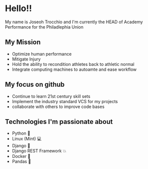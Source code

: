 # Hello!!
My name is Joseoh Trocchio and I'm currently the HEAD of Academy Performance for the Philadlephia Union

## My Mission
- Optimize human performance
- Mitigate Injury
- Hold the ability to recondition athletes back to athletic normal
- Integrate computing machines to autoamte and ease workflow

## My focus on github
- Continue to learn 21st century skill sets
- Implement the industry standard VCS for my projects
- collaborate with others to improve code bases

## Technologies I'm passionate about
- Python :snake:
- Linux (Mint) :computer:
- Django :newspaper:
- Django REST Framework :boom:
- Docker :whale:
- Pandas :panda_face:

